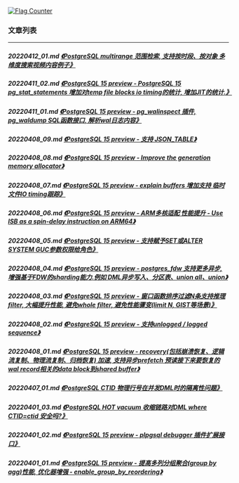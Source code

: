 <a rel="nofollow" href="http://info.flagcounter.com/h9V1"  ><img src="http://s03.flagcounter.com/count/h9V1/bg_FFFFFF/txt_000000/border_CCCCCC/columns_2/maxflags_12/viewers_0/labels_0/pageviews_0/flags_0/"  alt="Flag Counter"  border="0"  ></a>  
  
### 文章列表  
----  
##### 20220412_01.md   [《PostgreSQL multirange 范围检索, 支持按时段、按对象 多维度搜索视频内容例子》](20220412_01.md)  
##### 20220411_02.md   [《PostgreSQL 15 preview - PostgreSQL 15 pg_stat_statements 增加对temp file blocks io timing的统计, 增加JIT的统计.》](20220411_02.md)  
##### 20220411_01.md   [《PostgreSQL 15 preview - pg_walinspect 插件, pg_waldump SQL函数接口, 解析wal日志内容》](20220411_01.md)  
##### 20220408_09.md   [《PostgreSQL 15 preview - 支持 JSON_TABLE》](20220408_09.md)  
##### 20220408_08.md   [《PostgreSQL 15 preview - Improve the generation memory allocator》](20220408_08.md)  
##### 20220408_07.md   [《PostgreSQL 15 preview - explain buffers 增加支持 临时文件IO timing跟踪》](20220408_07.md)  
##### 20220408_06.md   [《PostgreSQL 15 preview - ARM多核适配 性能提升 - Use ISB as a spin-delay instruction on ARM64》](20220408_06.md)  
##### 20220408_05.md   [《PostgreSQL 15 preview - 支持赋予SET或ALTER SYSTEM GUC参数权限给角色》](20220408_05.md)  
##### 20220408_04.md   [《PostgreSQL 15 preview - postgres_fdw 支持更多异步, 增强基于FDW的sharding能力.例如 DML异步写入、分区表、union all、union》](20220408_04.md)  
##### 20220408_03.md   [《PostgreSQL 15 preview - 窗口函数排序过滤N条支持推理filter, 大幅提升性能, 避免whole filter, 避免性能骤变(limit N, GIST等场景)》](20220408_03.md)  
##### 20220408_02.md   [《PostgreSQL 15 preview - 支持unlogged / logged sequence》](20220408_02.md)  
##### 20220408_01.md   [《PostgreSQL 15 preview - recovery(包括崩溃恢复、逻辑流复制、物理流复制、归档恢复) 加速, 支持异步prefetch 预读接下来要恢复的wal record相关的data block到shared buffer》](20220408_01.md)  
##### 20220407_01.md   [《PostgreSQL CTID 物理行号在并发DML时的隔离性问题》](20220407_01.md)  
##### 20220401_03.md   [《PostgreSQL HOT vacuum 收缩链路对DML where CTID=ctid 安全吗?》](20220401_03.md)  
##### 20220401_02.md   [《PostgreSQL 15 preview - plpgsql debugger 插件扩展接口》](20220401_02.md)  
##### 20220401_01.md   [《PostgreSQL 15 preview - 提高多列分组聚合(group by agg)性能, 优化器增强 - enable_group_by_reordering》](20220401_01.md)  
